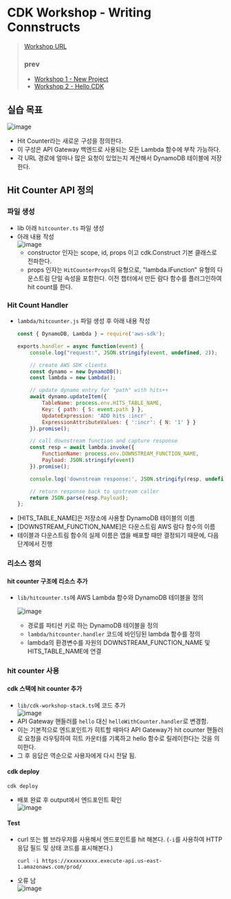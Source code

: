 # CDK Workshop - Writing Connstructs
> [Workshop URL](https://cdkworkshop.com/)
> ### prev
> - [Workshop 1 - New Project](https://github.com/Clary0122/AWS/blob/main/CDK/CDK-workshop-1-NewProject.md)
> - [Workshop 2 - Hello CDK](https://github.com/Clary0122/AWS/blob/main/CDK/CDK-workshop-2-HelloCDK.md)

## 실습 목표
![image](https://user-images.githubusercontent.com/79209568/179674586-e44dbabe-0d93-4e01-8880-78b6c6f8f148.png)

- Hit Counter라는 새로운 구성을 정의한다.
- 이 구성은 API Gateway 백엔드로 사용되는 모든 Lambda 함수에 부착 가능하다.
- 각 URL 경로에 얼마나 많은 요청이 있었는지 계산해서 DynamoDB 테이블에 저장한다.

## Hit Counter API 정의
### 파일 생성
- lib 아래 `hitcounter.ts` 파일 생성
- 아래 내용 작성  
  ![image](https://user-images.githubusercontent.com/79209568/179676276-9372d605-d97d-4a7d-bd7e-945597815485.png)
  - constructor 인자는 scope, id, props 이고 cdk.Construct 기본 클래스로 전파한다.
  - props 인자는 `HitCounterProps`의 유형으로, "lambda.IFunction" 유형의 다운스트림 단일 속성을 포함한다. 이전 챕터에서 만든 람다 함수를 플러그인하여 hit count를 한다.
### Hit Count Handler
- `lambda/hitcounter.js` 파일 생성 후 아래 내용 작성
  ```js
  const { DynamoDB, Lambda } = require('aws-sdk');

  exports.handler = async function(event) {
      console.log("request:", JSON.stringify(event, undefined, 2));

      // create AWS SDK clients
      const dynamo = new DynamoDB();
      const lambda = new Lambda();

      // update dynamo entry for "path" with hits++
      await dynamo.updateItem({
          TableName: process.env.HITS_TABLE_NAME,
          Key: { path: { S: event.path } },
          UpdateExpression: 'ADD hits :incr' ,
          ExpressionAttributeValues: { ':incr': { N: '1' } }
      }).promise();

      // call downstream function and capture response
      const resp = await lambda.invoke({
          FunctionName: process.env.DOWNSTREAM_FUNCTION_NAME,
          Payload: JSON.stringify(event)
      }).promise();

      console.log('downstream response:', JSON.stringify(resp, undefined, 2));

      // return response back to upstream caller
      return JSON.parse(resp.Payload);
  };
  ```
- [HITS_TABLE_NAME]은 저장소에 사용할 DynamoDB 테이블의 이름
- [DOWNSTREAM_FUNCTION_NAME]은 다운스트림 AWS 람다 함수의 이름
- 테이블과 다운스트림 함수의 실제 이름은 앱을 배포할 때만 결정되기 때문에, 다음 단계에서 진행

### 리소스 정의
#### hit counter 구조에 리소스 추가
- `lib/hitcounter.ts`에 AWS Lambda 함수와 DynamoDB 테이블을 정의  
  
  ![image](https://user-images.githubusercontent.com/79209568/179692717-20db203e-5cba-4389-93bc-2afe96e909c8.png)

  - 경로를 파티션 키로 하는 DynamoDB 테이블을 정의
  - `lambda/hitcounter.handler` 코드에 바인딩된 lambda 함수를 정의
  - lambda의 환경변수를 자원의 DOWNSTREAM_FUNCTION_NAME 및 HITS_TABLE_NAME에 연결

### hit counter 사용
#### cdk 스택에 hit counter 추가
- `lib/cdk-workshop-stack.ts`에 코드 추가  
  ![image](https://user-images.githubusercontent.com/79209568/179706299-8c10b739-78d2-4c4d-8389-62d1b9e04e5f.png)
- API Gateway 핸들러를 `hello` 대신 `helloWithCounter.handler`로 변경함.
- 이는 기본적으로 엔드포인트가 히트할 때마다 API Gateway가 hit counter 핸들러로 요청을 라우팅하여 히트 카운터를 기록하고 hello 함수로 릴레이한다는 것을 의미한다.
- 그 후 응답은 역순으로 사용자에게 다시 전달 됨.

#### cdk deploy
```
cdk deploy
```
- 배포 완료 후 output에서 엔드포인트 확인  
  ![image](https://user-images.githubusercontent.com/79209568/179707846-f32edaf7-e190-44fb-9c09-e040a18d787d.png)

#### Test
- curl 또는 웹 브라우저를 사용해서 엔드포인트를 hit 해본다. (`-i`를 사용하여 HTTP 응답 필드 및 상태 코드를 표시해본다.)
  ```
  curl -i https://xxxxxxxxxx.execute-api.us-east-1.amazonaws.com/prod/
  ```
- 오류 남  
  ![image](https://user-images.githubusercontent.com/79209568/179708509-bbe93df9-8e63-4134-aac0-436ede7b2fac.png)
